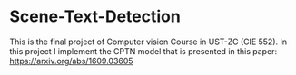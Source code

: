 # Scene-Text-Detection
This is the final project of Computer vision Course in UST-ZC (CIE 552). In this project I implement the CPTN model that is presented in this paper: https://arxiv.org/abs/1609.03605
